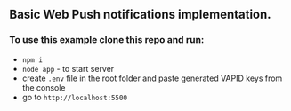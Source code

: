 ## Basic Web Push notifications implementation.

### To use this example clone this repo and run:<br>
- `npm i`
- `node app` - to start server
- create `.env` file in the root folder and paste generated VAPID keys from the console
- go to `http://localhost:5500`
